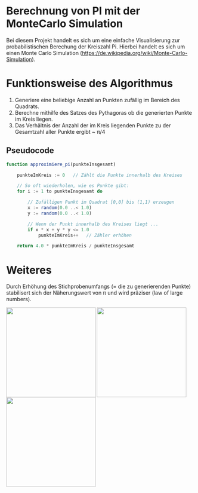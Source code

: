 
# Berechnung von PI mit der MonteCarlo Simulation

Bei diesem Projekt handelt es sich um eine einfache Visualisierung zur probabilistischen Berechung der Kreiszahl Pi. Hierbei handelt es sich um einen Monte Carlo Simulation (https://de.wikipedia.org/wiki/Monte-Carlo-Simulation).

# Funktionsweise des Algorithmus
1) Generiere eine beliebige Anzahl an Punkten zufällig im Bereich des Quadrats.
2) Berechne mithilfe des Satzes des Pythagoras ob die generierten Punkte im Kreis liegen.
3) Das Verhältnis der Anzahl der im Kreis liegenden Punkte zu der Gesamtzahl aller Punkte ergibt ~ π/4

## Pseudocode
```javascript
function approximiere_pi(punkteInsgesamt)

    punkteImKreis := 0   // Zählt die Punkte innerhalb des Kreises

    // So oft wiederholen, wie es Punkte gibt:
    for i := 1 to punkteInsgesamt do

        // Zufälligen Punkt im Quadrat [0,0] bis (1,1) erzeugen
        x := random(0.0 ..< 1.0)
        y := random(0.0 ..< 1.0)

        // Wenn der Punkt innerhalb des Kreises liegt ...
        if x * x + y * y <= 1.0
            punkteImKreis++   // Zähler erhöhen

    return 4.0 * punkteImKreis / punkteInsgesamt
```
# Weiteres

Durch Erhöhung des Stichprobenumfangs (= die zu generierenden Punkte) stabilisert sich der Näherungswert von π und wird präziser (law of large numbers).

<p float='left'>
    <img src="https://user-images.githubusercontent.com/73491052/128614754-acf1a2fc-908c-4579-9d62-96185b1050f9.png" width=240 align=left>
    <img src="https://user-images.githubusercontent.com/73491052/128614396-274c2c82-f8f9-4099-9812-1177c954f53d.png" width=240 align=left>
    <img src="https://user-images.githubusercontent.com/73491052/128614395-03e689c0-68f5-4a52-904f-fbe673954b47.png" width=240 align=left>
</p>







<br></br>

